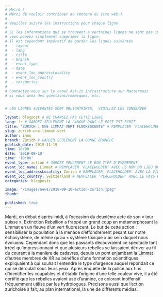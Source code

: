 ```yaml
---
# Hello !
# Merci de vouloir contribuer au contenu du site web:)
#
# Veuillez suivre les instructions pour chaque ligne
#
# Si les informations qui se trouvent à certaines lignes ne sont pas importantes
# vous pouvez simplement supprimer la ligne. 
# Il est cependant impératif de garder les lignes suivantes
#  - layout
#  - lang
#  - title
#  - branch
#  - event_type
#  - date
#  - event_loc_addressLocality
#  - event_loc_country
#  - categories
#
# Contactez-nous sur le canal Ask-It Infrastructure sur Mattermost 
# si vous avez des questions/remarques, etc.


# LES LIGNES SUIVANTES SONT OBLIGATOIRES,  VEUILLEZ LES CONSERVER

layout: blogpost # NE CHANGEZ PAS CETTE LIGNE
lang: fr # GARDEZ SEULEMENT LA LANGUE DANS LE POST EST ECRIT
title: "ZURICH : UNE LIMMAT VERT FLUORESCENTE" # REMPLACER 'PLACEHOLDER' AVEC LE TITRE DE VOTRE POST
slug: zurich-une-limmat-vert
author: innu
branch: Zürich # GARDER SEULEMENT LA BONNE BRANCHE
publish_date: 2019-11-19
time: 18:00
date: '2019-09-10'
time: '10:00'
event_type: action # GARDEZ SEULEMENT LE BON TYPE D'EVENEMENT
event_loc_name: Limmat # REMPLACER 'PLACEHOLDER' AVEC LE NOM DU LIEU OU L'EVENEMENT A LIEU
event_loc_addressLocality: Zurich # REMPLACER 'PLACEHOLDER' AVEC LA VILLE DANS LAQUELLE L'EVENEMENT A LIEU
event_loc_country: Switzerland # REMPLACER 'PLACEHOLDER' AVEC LE PAYS DANS LAQUELLE L'EVENEMENT A LIEU
categories: blogposts

image: "/images/news/2019-09-10-action-zurich.jpeg"
thumb:

published: true
---
```


Mardi, en début d’après-midi, à l’occasion du deuxième acte de son « tour suisse », Extinction Rebellion a frappé un grand coup en métamorphosant la Limmat en un fleuve d’un vert fluorescent. Le but de cette action : sensibiliser la population à la menace d’effondrement pesant sur notre échosystème, de même qu’au « système toxique » au sein duquel nous évoluons. 
Cependant donc que les passants découvraient ce spectacle tant irréel qu’impressionnant et que plusieurs rebelles se laissaient dériver au fil du courant à la manière de cadavres, depuis un pont enjambant la Limmat d’autres membres de XR au bénéfice d’une formation scientifiques expliquaient à qui souhait l’entendre le type d’urgence auquel répondait ce qui se déroulait sous leurs yeux.
Après enquête de la police aux fins d’identifier les coupables et d’établir l’origine d’une telle couleur vive, il a été certifié que les rebelles avaient usé d’uranine, ce colorant inoffensif fréquemment utilisé par les hydrologues. Précisons aussi que l’action zurichoise à fait, au plan international, la une de différents médias.
